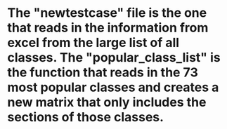 # The "newtestcase" file is the one that reads in the information from excel from the large list of all classes.  The "popular_class_list" is the function that reads in the 73 most popular classes and creates a new matrix that only includes the sections of those classes.
